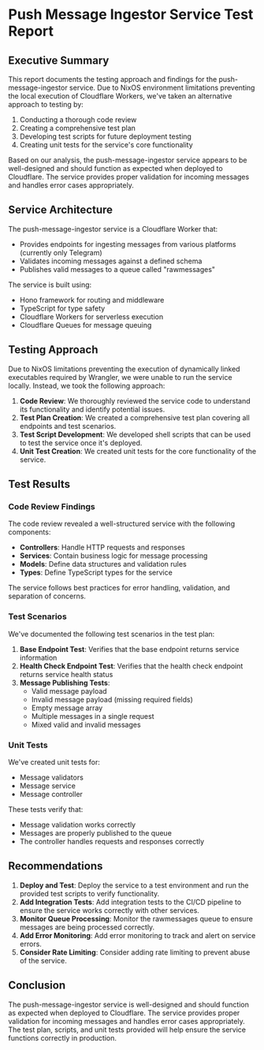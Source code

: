 # Push Message Ingestor Service Test Report

## Executive Summary

This report documents the testing approach and findings for the push-message-ingestor service. Due to NixOS environment limitations preventing the local execution of Cloudflare Workers, we've taken an alternative approach to testing by:

1. Conducting a thorough code review
2. Creating a comprehensive test plan
3. Developing test scripts for future deployment testing
4. Creating unit tests for the service's core functionality

Based on our analysis, the push-message-ingestor service appears to be well-designed and should function as expected when deployed to Cloudflare. The service provides proper validation for incoming messages and handles error cases appropriately.

## Service Architecture

The push-message-ingestor service is a Cloudflare Worker that:

- Provides endpoints for ingesting messages from various platforms (currently only Telegram)
- Validates incoming messages against a defined schema
- Publishes valid messages to a queue called "rawmessages"

The service is built using:

- Hono framework for routing and middleware
- TypeScript for type safety
- Cloudflare Workers for serverless execution
- Cloudflare Queues for message queuing

## Testing Approach

Due to NixOS limitations preventing the execution of dynamically linked executables required by Wrangler, we were unable to run the service locally. Instead, we took the following approach:

1. **Code Review**: We thoroughly reviewed the service code to understand its functionality and identify potential issues.
2. **Test Plan Creation**: We created a comprehensive test plan covering all endpoints and test scenarios.
3. **Test Script Development**: We developed shell scripts that can be used to test the service once it's deployed.
4. **Unit Test Creation**: We created unit tests for the core functionality of the service.

## Test Results

### Code Review Findings

The code review revealed a well-structured service with the following components:

- **Controllers**: Handle HTTP requests and responses
- **Services**: Contain business logic for message processing
- **Models**: Define data structures and validation rules
- **Types**: Define TypeScript types for the service

The service follows best practices for error handling, validation, and separation of concerns.

### Test Scenarios

We've documented the following test scenarios in the test plan:

1. **Base Endpoint Test**: Verifies that the base endpoint returns service information
2. **Health Check Endpoint Test**: Verifies that the health check endpoint returns service health status
3. **Message Publishing Tests**:
   - Valid message payload
   - Invalid message payload (missing required fields)
   - Empty message array
   - Multiple messages in a single request
   - Mixed valid and invalid messages

### Unit Tests

We've created unit tests for:

- Message validators
- Message service
- Message controller

These tests verify that:

- Message validation works correctly
- Messages are properly published to the queue
- The controller handles requests and responses correctly

## Recommendations

1. **Deploy and Test**: Deploy the service to a test environment and run the provided test scripts to verify functionality.
2. **Add Integration Tests**: Add integration tests to the CI/CD pipeline to ensure the service works correctly with other services.
3. **Monitor Queue Processing**: Monitor the rawmessages queue to ensure messages are being processed correctly.
4. **Add Error Monitoring**: Add error monitoring to track and alert on service errors.
5. **Consider Rate Limiting**: Consider adding rate limiting to prevent abuse of the service.

## Conclusion

The push-message-ingestor service is well-designed and should function as expected when deployed to Cloudflare. The service provides proper validation for incoming messages and handles error cases appropriately. The test plan, scripts, and unit tests provided will help ensure the service functions correctly in production.
